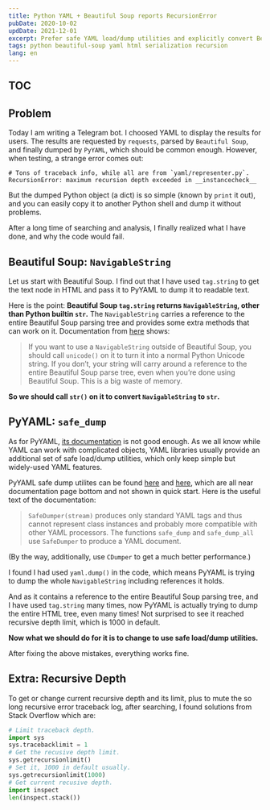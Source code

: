 ```yaml
---
title: Python YAML + Beautiful Soup reports RecursionError
pubDate: 2020-10-02
updDate: 2021-12-01
excerpt: Prefer safe YAML load/dump utilities and explicitly convert Beautiful Soup string to builtin str.
tags: python beautiful-soup yaml html serialization recursion
lang: en
---
```


## TOC

## Problem

Today I am writing a Telegram bot.
I choosed YAML to display the results for users.
The results are requested by `requests`, parsed by `Beautiful Soup`, and finally dumped by `PyYAML`, which should be common enough.
However, when testing, a strange error comes out:

```
# Tons of traceback info, while all are from `yaml/representer.py`.
RecursionError: maximum recursion depth exceeded in __instancecheck__
```

But the dumped Python object (a dict) is so simple (known by `print` it out), and you can easily copy it to another Python shell and dump it without problems.

After a long time of searching and analysis, I finally realized what I have done, and why the code would fail.

## Beautiful Soup: `NavigableString`

Let us start with Beautiful Soup.
I find out that I have used `tag.string` to get the text node in HTML and pass it to PyYAML to dump it to readable text.

Here is the point: **Beautiful Soup `tag.string` returns `NavigableString`, other than Python builtin `str`.**
The `NavigableString` carries a reference to the entire Beautiful Soup parsing tree and provides some extra methods that can work on it.
Documentation from [here](https://www.crummy.com/software/BeautifulSoup/bs4/doc/#navigablestring) shows:

> If you want to use a `NavigableString` outside of Beautiful Soup, you should call `unicode()` on it to turn it into a normal Python Unicode string.
> If you don’t, your string will carry around a reference to the entire Beautiful Soup parse tree, even when you’re done using Beautiful Soup.
> This is a big waste of memory.

**So we should call `str()` on it to convert `NavigableString` to `str`.**

## PyYAML: `safe_dump`

As for PyYAML, [its documentation](https://pyyaml.org/wiki/PyYAMLDocumentation) is not good enough.
As we all know while YAML can work with complicated objects, YAML libraries usually provide an additional set of safe load/dump utilities, which only keep simple but widely-used YAML features.

PyYAML safe dump utilites can be found [here](https://pyyaml.org/wiki/PyYAMLDocumentation#reference) and [here](https://pyyaml.org/wiki/PyYAMLDocumentation#dumper), which are all near documentation page bottom and not shown in quick start.
Here is the useful text of the documentation:

> `SafeDumper(stream)` produces only standard YAML tags and thus cannot represent class instances and probably more compatible with other YAML processors.
> The functions `safe_dump` and `safe_dump_all` use `SafeDumper` to produce a YAML document.

(By the way, additionally, use `CDumper` to get a much better performance.)

I found I had used `yaml.dump()` in the code, which means PyYAML is trying to dump the whole `NavigableString` including references it holds.

And as it contains a reference to the entire Beautiful Soup parsing tree, and I have used `tag.string` many times, now PyYAML is actually trying to dump the entire HTML tree, even many times!
Not surprised to see it reached recursive depth limit, which is 1000 in default.

**Now what we should do for it is to change to use safe load/dump utilities.**

After fixing the above mistakes, everything works fine.

## Extra: Recursive Depth

To get or change current recursive depth and its limit, plus to mute the so long recursive error traceback log, after searching, I found solutions from Stack Overflow which are:

```python
# Limit traceback depth.
import sys
sys.tracebacklimit = 1
# Get the recusive depth limit.
sys.getrecursionlimit()
# Set it, 1000 in default usually.
sys.getrecursionlimit(1000)
# Get current recusive depth.
import inspect
len(inspect.stack())
```

